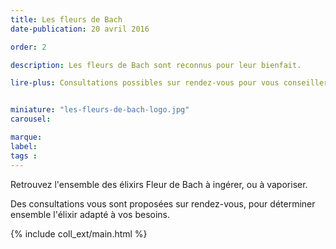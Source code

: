 ```yaml
---
title: Les fleurs de Bach
date-publication: 20 avril 2016

order: 2

description: Les fleurs de Bach sont reconnus pour leur bienfait.

lire-plus: Consultations possibles sur rendez-vous pour vous conseiller.


miniature: "les-fleurs-de-bach-logo.jpg"
carousel: 

marque: 
label:
tags : 
---
```


<!-- ******************************** -->
<!-- **** intro rayon **** -->

Retrouvez l'ensemble des élixirs Fleur de Bach à ingérer, ou à vaporiser.

Des consultations vous sont proposées sur rendez-vous, pour déterminer ensemble l'élixir adapté à vos besoins.

<!-- **** fin intro rayon ********* -->
<!-- ****************************** -->
<!--fin-excerpt-->

{% include coll_ext/main.html %}

